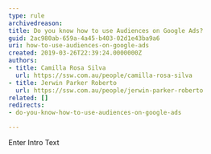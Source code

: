 ```yaml
---
type: rule
archivedreason: 
title: Do you know how to use Audiences on Google Ads?
guid: 2ac980ab-659a-4a45-b403-02d1e43ba9a6
uri: how-to-use-audiences-on-google-ads
created: 2019-03-26T22:39:24.0000000Z
authors:
- title: Camilla Rosa Silva
  url: https://ssw.com.au/people/camilla-rosa-silva
- title: Jerwin Parker Roberto
  url: https://ssw.com.au/people/jerwin-parker-roberto
related: []
redirects:
- do-you-know-how-to-use-audiences-on-google-ads

---
```



Enter Intro Text
<br><excerpt class='endintro'></excerpt><br>



